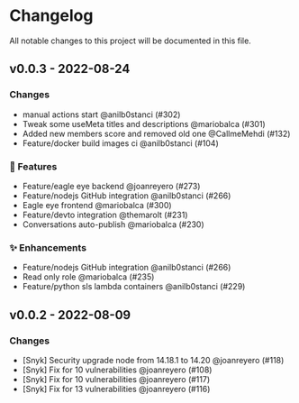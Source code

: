 # Changelog

All notable changes to this project will be documented in this file.

## v0.0.3 - 2022-08-24

### Changes

- manual actions start @anilb0stanci (#302)
- Tweak some useMeta titles and descriptions @mariobalca (#301)
- Added new members score and removed old one @CallmeMehdi (#132)
- Feature/docker build images ci @anilb0stanci (#104)

### 🚀 Features

- Feature/eagle eye backend @joanreyero (#273)
- Feature/nodejs GitHub integration @anilb0stanci (#266)
- Eagle eye frontend @mariobalca (#300)
- Feature/devto integration @themarolt (#231)
- Conversations auto-publish @mariobalca (#230)

### ✨ Enhancements

- Feature/nodejs GitHub integration @anilb0stanci (#266)
- Read only role @mariobalca (#235)
- Feature/python sls lambda containers @anilb0stanci (#229)

## v0.0.2 - 2022-08-09

### Changes

- [Snyk] Security upgrade node from 14.18.1 to 14.20 @joanreyero (#118)
- [Snyk] Fix for 10 vulnerabilities @joanreyero (#108)
- [Snyk] Fix for 10 vulnerabilities @joanreyero (#117)
- [Snyk] Fix for 13 vulnerabilities @joanreyero (#116)
